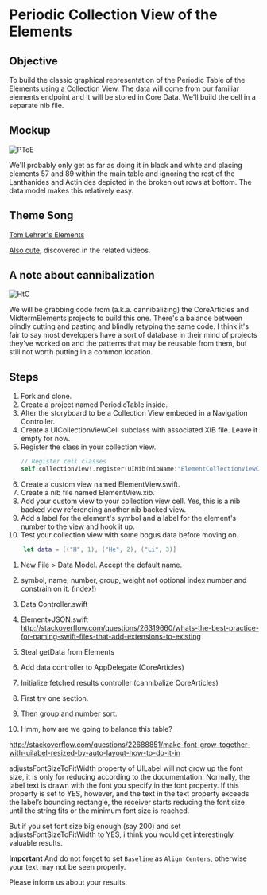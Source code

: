 # Periodic Collection View of the Elements

## Objective

To build the classic graphical representation of the Periodic Table of the Elements
using a Collection View. The data will come from our familiar elements endpoint and
it will be stored in Core Data. We'll build the cell in a separate nib file.

## Mockup

![PToE](http://www.visionlearning.com/images/figure-images/52-a.jpg)

We'll probably only get as far as doing it in black and white and placing elements 57 and 89
within the main table and ignoring the rest of the Lanthanides and Actinides depicted in the broken 
out rows at bottom. The data model makes this
relatively easy. 

## Theme Song

[Tom Lehrer's Elements](https://www.youtube.com/watch?v=zGM-wSKFBpo)

[Also cute](https://www.youtube.com/watch?v=v1TfPDlA1xE), discovered in the related videos. 

## A note about cannibalization

![HtC](http://media.winnipegfreepress.com/images/4592857.jpg)

We will be grabbing code from (a.k.a. cannibalizing) the CoreArticles and MidtermElements
projects to build this one. There's a balance between blindly cutting and pasting and 
blindly retyping the same code. I think it's fair to say most developers have a sort of
database in their mind of projects they've worked on and the patterns that may be reusable
from them, but still not worth putting in a common location.

## Steps

1. Fork and clone.
1. Create a project named PeriodicTable inside.
1. Alter the storyboard to be a Collection View embeded in a Navigation Controller.
1. Create a UICollectionViewCell subclass with associated XIB file. Leave it empty for now.
1. Register the class in your collection view.
    ```swift
    // Register cell classes
    self.collectionView!.register(UINib(nibName:"ElementCollectionViewCell", bundle: nil), forCellWithReuseIdentifier: reuseIdentifier)
    ```
1. Create a custom view named ElementView.swift. 
1. Create a nib file named ElementView.xib.
1. Add your custom view to your collection view cell. Yes, this is a nib backed view referencing another
    nib backed view.
1. Add a label for the element's symbol and a label for the element's number to the view and hook it up.
1. Test your collection view with some bogus data before moving on.

```swift
    let data = [("H", 1), ("He", 2), ("Li", 3)]
```

1. New File > Data Model. Accept the default name.

1. symbol, name, number, group, weight
not optional
index number and constrain on it. (index!)

6. Data Controller.swift

7. Element+JSON.swift
http://stackoverflow.com/questions/26319660/whats-the-best-practice-for-naming-swift-files-that-add-extensions-to-existing

8. Steal getData from Elements

9. Add data controller to AppDelegate (CoreArticles)

10. Initialize fetched results controller (cannibalize CoreArticles)

11. First try one section.

12. Then group and number sort.

13. Hmm, how are we going to balance this table?


http://stackoverflow.com/questions/22688851/make-font-grow-together-with-uilabel-resized-by-auto-layout-how-to-do-it-in


adjustsFontSizeToFitWidth property of UILabel will not grow up the font size, it is only for reducing according to the documentation: Normally, the label text is drawn with the font you specify in the font property. If this property is set to YES, however, and the text in the text property exceeds the label’s bounding rectangle, the receiver starts reducing the font size until the string fits or the minimum font size is reached.

But if you set font size big enough (say 200) and set adjustsFontSizeToFitWidth to YES, i think you would get interestingly valuable results.

**Important** And do not forget to set ```Baseline``` as ```Align Centers```, otherwise your text may not be seen properly.

Please inform us about your results.
